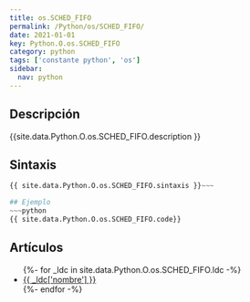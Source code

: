 ```yaml
---
title: os.SCHED_FIFO
permalink: /Python/os/SCHED_FIFO/
date: 2021-01-01
key: Python.O.os.SCHED_FIFO
category: python
tags: ['constante python', 'os']
sidebar: 
  nav: python
---
```


## Descripción
{{site.data.Python.O.os.SCHED_FIFO.description }}

## Sintaxis
~~~python
{{ site.data.Python.O.os.SCHED_FIFO.sintaxis }}~~~

## Ejemplo
~~~python
{{ site.data.Python.O.os.SCHED_FIFO.code}}
~~~

## Artículos
<ul>
{%- for _ldc in site.data.Python.O.os.SCHED_FIFO.ldc -%}
   <li>
       <a href="{{_ldc['url'] }}">{{ _ldc['nombre'] }}</a>
   </li>
{%- endfor -%}
</ul>
